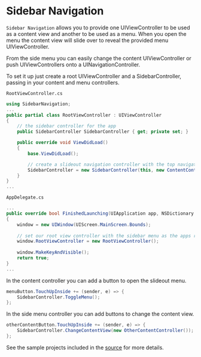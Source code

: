 Sidebar Navigation
============================

`Sidebar Navigation` allows you to provide one UIViewController to be used as a content view
and another to be used as a menu. When you open the menu the content view will slide over
to reveal the provided menu UIViewController.

From the side menu you can easily change the content UIViewController or push UIViewControllers
onto a UINavigationController.

To set it up just create a root UIViewController and a SidebarController, passing in your 
content and menu controllers.

`RootViewController.cs`
```csharp
using SidebarNavigation;
...
public partial class RootViewController : UIViewController
{
	// the sidebar controller for the app
	public SidebarController SidebarController { get; private set; }

	public override void ViewDidLoad()
	{
		base.ViewDidLoad();

		// create a slideout navigation controller with the top navigation controller and the menu view controller
		SidebarController = new SidebarController(this, new ContentController(), new SideMenuController());
	}
}
...
```

`AppDelegate.cs`
```csharp
...
public override bool FinishedLaunching(UIApplication app, NSDictionary options)
{
	window = new UIWindow(UIScreen.MainScreen.Bounds);
	
	// set our root view controller with the sidebar menu as the apps root view controller
	window.RootViewController = new RootViewController();
	
	window.MakeKeyAndVisible();
	return true;
}
...
```

In the content controller you can add a button to open the slideout menu.

```csharp
menuButton.TouchUpInside += (sender, e) => {
	SidebarController.ToggleMenu();
};
```

In the side menu controller you can add buttons to change the content view.

```csharp
otherContentButton.TouchUpInside += (sender, e) => {
	SidebarController.ChangeContentView(new OtherContentController());
};
```

See the sample projects included in the [source](https://github.com/jdehlin/Xamarin-Sidebar) for more details.